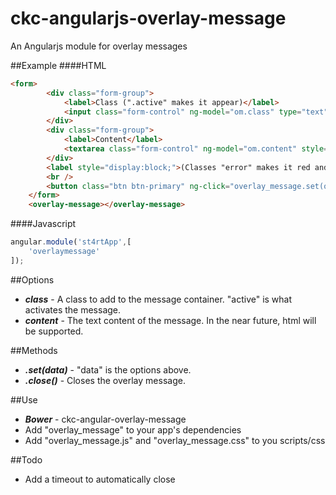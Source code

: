 # ckc-angularjs-overlay-message
An Angularjs module for overlay messages

##Example
####HTML
```html
<form>
		<div class="form-group">
			<label>Class (".active" makes it appear)</label>
			<input class="form-control" ng-model="om.class" type="text" style="display:block;" />
		</div>
		<div class="form-group">
			<label>Content</label>
			<textarea class="form-control" ng-model="om.content" style="display:block;"></textarea>
		</div>
		<label style="display:block;">(Classes "error" makes it red and "warning" makes it orange)</label>
		<br />
		<button class="btn btn-primary" ng-click="overlay_message.set(om)">Try it</button>
	</form>
	<overlay-message></overlay-message>
```
####Javascript
```javascript
angular.module('st4rtApp',[
	'overlaymessage'
]);
```

##Options
* ___class___ - A class to add to the message container. "active" is what activates the message.
* ___content___ - The text content of the message. In the near future, html will be supported.

##Methods
* ___.set(data)___ - "data" is the options above.
* ___.close()___ - Closes the overlay message.

##Use
* ___Bower___ - ckc-angular-overlay-message
* Add "overlay_message" to your app's dependencies
* Add "overlay_message.js" and "overlay_message.css" to you scripts/css

##Todo
* Add a timeout to automatically close
